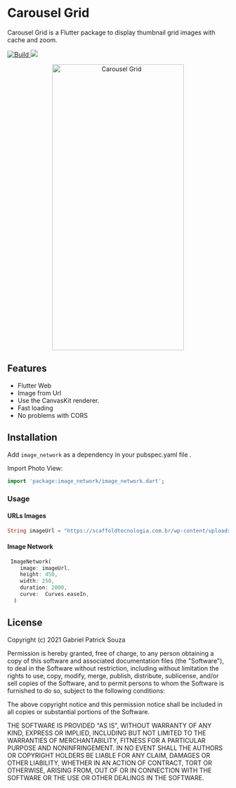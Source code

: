 # Carousel Grid

Carousel Grid is a Flutter package to display thumbnail grid images with cache and zoom.

<p align="start">
  <a href="https://pub.dev/packages/carousel_grid">
    <img src="https://img.shields.io/badge/build-passing-green"
         alt="Build">
  </a>
  <a href="https://pub.dev/packages/carousel_grid"><img src="https://img.shields.io/badge/pub-v1.0.0-blue"></a>

</p>

<p align="center">
  <img src="https://github.com/gabrielpatricksouza/carousel_grid/blob/master/example/demo/example.gif" alt="Carousel Grid" width="300" height="650" />
</p>


## Features
* Flutter Web
* Image from Url
* Use the CanvasKit renderer.
* Fast loading
* No problems with CORS

## Installation

Add `image_network` as a dependency in your pubspec.yaml file .

Import Photo View:
```dart
import 'package:image_network/image_network.dart';
```

### Usage

#### URLs Images
``` dart
String imageUrl = "https://scaffoldtecnologia.com.br/wp-content/uploads/2021/10/app-2.png";
```


#### Image Network

```dart
 ImageNetwork(
    image: imageUrl,
    height: 450,
    width: 250,
    duration: 2000,
    curve:  Curves.easeIn,
  )
```

## License

Copyright (c) 2021 Gabriel Patrick Souza

Permission is hereby granted, free of charge, to any person obtaining a copy
of this software and associated documentation files (the "Software"), to deal
in the Software without restriction, including without limitation the rights
to use, copy, modify, merge, publish, distribute, sublicense, and/or sell
copies of the Software, and to permit persons to whom the Software is
furnished to do so, subject to the following conditions:

The above copyright notice and this permission notice shall be included in all
copies or substantial portions of the Software.

THE SOFTWARE IS PROVIDED "AS IS", WITHOUT WARRANTY OF ANY KIND, EXPRESS OR
IMPLIED, INCLUDING BUT NOT LIMITED TO THE WARRANTIES OF MERCHANTABILITY,
FITNESS FOR A PARTICULAR PURPOSE AND NONINFRINGEMENT. IN NO EVENT SHALL THE
AUTHORS OR COPYRIGHT HOLDERS BE LIABLE FOR ANY CLAIM, DAMAGES OR OTHER
LIABILITY, WHETHER IN AN ACTION OF CONTRACT, TORT OR OTHERWISE, ARISING FROM,
OUT OF OR IN CONNECTION WITH THE SOFTWARE OR THE USE OR OTHER DEALINGS IN THE
SOFTWARE.